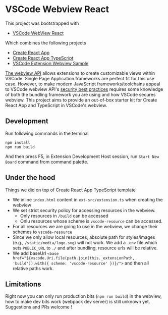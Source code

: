 # VSCode Webview React

This project was bootstrapped with

- [VSCode WebView React](https://github.com/rebornix/vscode-webview-react)

Which combines the following projects

- [Create React App](https://github.com/facebookincubator/create-react-app)
- [Create React App TypeScript](https://github.com/wmonk/create-react-app-typescript)
- [VSCode Extension Webview Sample](https://github.com/Microsoft/vscode-extension-samples/tree/master/webview-sample)

[The webview API](https://code.visualstudio.com/docs/extensions/webview) allows extensions to create customizable views within VSCode. Single Page Application frameworks are perfect fit for this use case. However, to make modern JavaScript frameworks/toolchains appeal to VSCode webview API's [security best practices](https://code.visualstudio.com/docs/extensions/webview#_security) requires some knowledge of both the bundling framework you are using and how VSCode secures webview. This project aims to provide an out-of-box starter kit for Create React App and TypeScript in VSCode's webview.

## Development

Run following commands in the terminal

```shell
npm install
npm run build
```

And then press F5, in Extension Development Host session, run `Start New Board` command from command palette.

## Under the hood

Things we did on top of Create React App TypeScript template

- We inline `index.html` content in `ext-src/extension.ts` when creating the webview
- We set strict security policy for accessing resources in the webview.
  - Only resources in `/build` can be accessed
  - Onlu resources whose scheme is `vscode-resource` can be accessed.
- For all resources we are going to use in the webview, we change their schemes to `vscode-resource`
- Since we only allow local resources, absolute path for styles/images (e.g., `/static/media/logo.svg`) will not work. We add a `.env` file which sets `PUBLIC_URL` to `./` and after bundling, resource urls will be relative.
- We add baseUrl `<base href="${vscode.Uri.file(path.join(this._extensionPath, 'build')).with({ scheme: 'vscode-resource' })}/">` and then all relative paths work.

## Limitations

Right now you can only run production bits (`npm run build`) in the webview, how to make dev bits work (webpack dev server) is still unknown yet. Suggestions and PRs welcome !
